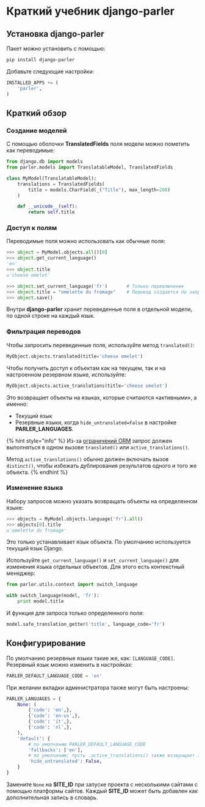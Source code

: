 # Краткий учебник django-parler

## Установка django-parler

Пакет можно установить с помощью:

```bash
pip install django-parler
```

Добавьте следующие настройки:

```python
INSTALLED_APPS += (
    'parler',
)
```

## Краткий обзор

### Создание моделей

С помощью оболочки **TranslatedFields** поля модели можно пометить как переводимые:

```python
from django.db import models
from parler.models import TranslatableModel, TranslatedFields

class MyModel(TranslatableModel):
    translations = TranslatedFields(
        title = models.CharField(_("Title"), max_length=200)
    )

    def __unicode__(self):
        return self.title
```

### Доступ к полям

Переводимые поля можно использовать как обычные поля:

```python
>>> object = MyModel.objects.all()[0]
>>> object.get_current_language()
'en'
>>> object.title
u'cheese omelet'

>>> object.set_current_language('fr')       # Только переключение
>>> object.title = "omelette du fromage"    # Перевод создается по запросу.
>>> object.save()
```

Внутри **django-parler** хранит переведенные поля в отдельной модели, по одной строке на каждый язык.

### Фильтрация переводов

Чтобы запросить переведенные поля, используйте метод `translated()`:

```python
MyObject.objects.translated(title='cheese omelet')
```

Чтобы получить доступ к объектам как на текущем, так и на настроенном резервном языке, используйте:

```python
MyObject.objects.active_translations(title='cheese omelet')
```

Это возвращает объекты на языках, которые считаются «активными», а именно:

* Текущий язык
* Резервные языки, когда `hide_untranslated=False` в настройке **PARLER\_LANGUAGES**.

{% hint style="info" %}
Из-за [ограничений ORM](sovmestimost-s-django.md#ispolzovanie-neskolkikh-vyzovov-filter) запрос должен выполняться в одном вызове `translated()` или `active_translations()`.

Метод `active_translations()` обычно должен включать вызов `distinct()`, чтобы избежать дублирования результатов одного и того же объекта.
{% endhint %}

### Изменение языка

Набору запросов можно указать возвращать объекты на определенном языке:

```python
>>> objects = MyModel.objects.language('fr').all()
>>> objects[0].title
u'omelette du fromage'
```

Это только устанавливает язык объекта. По умолчанию используется текущий язык Django.

Используйте `get_current_language()` и `set_current_language()` для изменения языка отдельных объектов. Для этого есть контекстный менеджер:

```python
from parler.utils.context import switch_language

with switch_language(model, 'fr'):
    print model.title
```

И функция для запроса только определенного поля:

```python
model.safe_translation_getter('title', language_code='fr')
```

## Конфигурирование

По умолчанию резервные языки такие же, как: `[LANGUAGE_CODE]`. Резервный язык можно изменить в настройках:

```python
PARLER_DEFAULT_LANGUAGE_CODE = 'en'
```

При желании вкладки администратора также могут быть настроены:

```python
PARLER_LANGUAGES = {
    None: (
        {'code': 'en',},
        {'code': 'en-us',},
        {'code': 'it',},
        {'code': 'nl',},
    ),
    'default': {
        # по умолчанию PARLER_DEFAULT_LANGUAGE_CODE
        'fallbacks': ['en'],
        # по умолчанию; пусть .active_translations() также возвращает запасные варианты.
        'hide_untranslated': False,
    }
}
```

Замените `None` на **SITE\_ID** при запуске проекта с несколькими сайтами с помощью платформы сайтов. Каждый **SITE\_ID** может быть добавлен как дополнительная запись в словарь.
